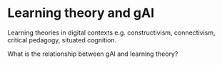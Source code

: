 # Learning theory and gAI

Learning theories in digital contexts e.g. constructivism, connectivism, critical pedagogy, situated cognition.

What is the relationship between gAI and learning theory?